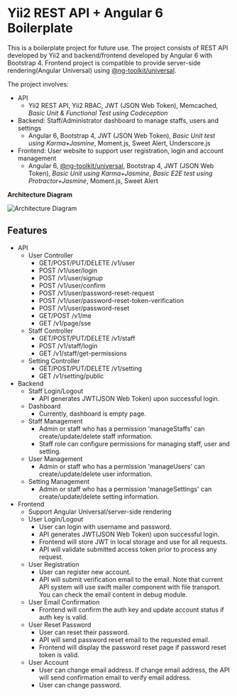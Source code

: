 # Yii2 REST API + Angular 6 Boilerplate

This is a boilerplate project for future use. The project consists of REST API developed by Yii2 and backend/frontend developed by Angular 6 with Bootstrap 4. Frontend project is compatible to provide server-side rendering(Angular Universal) using [@ng-toolkit/universal](https://github.com/maciejtreder/ng-toolkit).

The project involves:
* API
    - Yii2 REST API, Yii2 RBAC, JWT (JSON Web Token), Memcached, *Basic Unit & Functional Test using Codeception*
* Backend: Staff/Administrator dashboard to manage staffs, users and settings
    - Angular 6, Bootstrap 4, JWT (JSON Web Token), *Basic Unit test using 
    Karma+Jasmine*, Moment.js, Sweet Alert, Underscore.js
* Frontend: User website to support user registration, login and account management 
    - Angular 6, [@ng-toolkit/universal](https://github.com/maciejtreder/ng-toolkit), Bootstrap 4, JWT (JSON Web 
    Token), *Basic Unit using Karma+Jasmine, Basic E2E test using Protractor+Jasmine*, Moment.js, Sweet Alert

**Architecture Diagram**

![Architecture Diagram](screenshots/network-diagram.png)

## Features
- API
    * User Controller
        - GET/POST/PUT/DELETE /v1/user
        - POST /v1/user/login
        - POST /v1/user/signup
        - POST /v1/user/confirm
        - POST /v1/user/password-reset-request
        - POST /v1/user/password-reset-token-verification
        - POST /v1/user/password-reset
        - GET/POST /v1/me
        - GET /v1/page/sse
    * Staff Controller
        - GET/POST/PUT/DELETE /v1/staff
        - POST /v1/staff/login
        - GET /v1/staff/get-permissions
    * Setting Controller
        - GET/POST/PUT/DELETE /v1/setting
        - GET /v1/setting/public
- Backend
    * Staff Login/Logout
        - API generates JWT(JSON Web Token) upon successful login.
    * Dashboard
        - Currently, dashboard is empty page.
    * Staff Management
        - Admin or staff who has a permission 'manageStaffs' can create/update/delete staff information.
        - Staff role can configure permissions for managing staff, user and setting.
    * User Management
        - Admin or staff who has a permission 'manageUsers' can create/update/delete user information.
    * Setting Management
        - Admin or staff who has a permission 'manageSettings' can create/update/delete setting information.
- Frontend
    * Support Angular Universal/server-side rendering
    * User Login/Logout     
        - User can login with username and password.
        - API generates JWT(JSON Web Token) upon successful login.
        - Frontend will store JWT in local storage and use for all requests.
        - API will validate submitted access token prior to process any request. 
    * User Registration
        - User can register new account.
        - API will submit verification email to the email. Note that current API system will use swift mailer component with file transport. You can check the email content in debug module.  
    * User Email Confirmation 
        - Frontend will confirm the auth key and update account status if auth key is valid.
    * User Reset Password
        - User can reset their password.
        - API will send password reset email to the requested email.
        - Frontend will display the password reset page if password reset token is valid.
    * User Account 
        - User can change email address. If change email address, the API will send confirmation email to verify email address.
        - User can change password.
